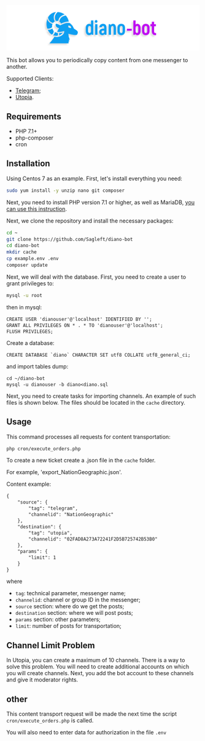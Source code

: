 
![logo](https://github.com/Sagleft/diano-bot/raw/master/logo.png)

This bot allows you to periodically copy content from one messenger to another.

Supported Clients:

* [Telegram](https://telegram.org/);
* [Utopia](https://u.is/).

## Requirements

* PHP 7.1+
* php-composer
* cron

## Installation

Using Centos 7 as an example. First, let's install everything you need:

```bash
sudo yum install -y unzip nano git composer
```

Next, you need to install PHP version 7.1 or higher, as well as MariaDB, [you can use this instruction](https://github.com/Sagleft/install-lamp/blob/master/centos7_lamp.sh).

Next, we clone the repository and install the necessary packages:

```bash
cd ~
git clone https://github.com/Sagleft/diano-bot
cd diano-bot
mkdir cache
cp example.env .env
composer update
```



Next, we will deal with the database. First, you need to create a user to grant privileges to:

```bash
mysql -u root
```

then in mysql:

```
CREATE USER 'dianouser'@'localhost' IDENTIFIED BY '';
GRANT ALL PRIVILEGES ON * . * TO 'dianouser'@'localhost';
FLUSH PRIVILEGES;
```

Create a database:

```
CREATE DATABASE `diano` CHARACTER SET utf8 COLLATE utf8_general_ci;
```

and import tables dump:

```
cd ~/diano-bot
mysql -u dianouser -b diano<diano.sql
```

Next, you need to create tasks for importing channels. An example of such files is shown below. The files should be located in the `cache` directory.

## Usage

This command processes all requests for content transportation:

```bash
php cron/execute_orders.php
```

To create a new ticket create a .json file in the `cache` folder.

For example, 'export_NationGeographic.json'.

Content example:

```
{
	"source": {
		"tag": "telegram",
		"channelid": "NationGeographic"
	},
	"destination": {
		"tag": "utopia",
		"channelid": "02FAD8A273A72241F2D5B725742B53B0"
	},
	"params": {
		"limit": 1
	}
}
```

where
* `tag`: technical parameter, messenger name;
* `channelid`: channel or group ID in the messenger;
* `source` section: where do we get the posts;
* `destination` section: where we will post posts;
* `params` section: other parameters;
* `limit`: number of posts for transportation;

## Channel Limit Problem

In Utopia, you can create a maximum of 10 channels. There is a way to solve this problem. You will need to create additional accounts on which you will create channels. Next, you add the bot account to these channels and give it moderator rights.

## other

This content transport request will be made the next time the script `cron/execute_orders.php` is called.

You will also need to enter data for authorization in the file `.env`
